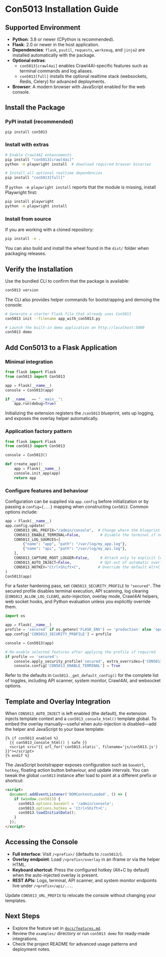 # Con5013 Installation Guide

## Supported Environment

- **Python**: 3.8 or newer (CPython is recommended).
- **Flask**: 2.0 or newer in the host application.
- **Dependencies**: `flask`, `psutil`, `requests`, `werkzeug`, and `jinja2` are installed automatically with the package.
- **Optional extras**:
  - `con5013[crawl4ai]` enables Crawl4AI-specific features such as terminal commands and log aliases.
  - `con5013[full]` installs the optional realtime stack (websockets, Redis, Celery) for advanced deployments.
- **Browser**: A modern browser with JavaScript enabled for the web console.

## Install the Package

### PyPI install (recommended)

```bash
pip install con5013
```

### Install with extras

```bash
# Enable Crawl4AI enhancements
pip install "con5013[crawl4ai]"
python -m playwright install  # download required browser binaries

# Install all optional realtime dependencies
pip install "con5013[full]"
```

If `python -m playwright install` reports that the module is missing, install Playwright first:

```bash
pip install playwright
python -m playwright install
```

### Install from source

If you are working with a cloned repository:

```bash
pip install -e .
```

You can also build and install the wheel found in the `dist/` folder when packaging releases.

## Verify the Installation

Use the bundled CLI to confirm that the package is available:

```bash
con5013 version
```

The CLI also provides helper commands for bootstrapping and demoing the console:

```bash
# Generate a starter Flask file that already uses Con5013
con5013 init --filename app_with_con5013.py

# Launch the built-in demo application on http://localhost:5000
con5013 demo
```

## Add Con5013 to a Flask Application

### Minimal integration

```python
from flask import Flask
from con5013 import Con5013

app = Flask(__name__)
console = Con5013(app)

if __name__ == "__main__":
    app.run(debug=True)
```

Initializing the extension registers the `/con5013` blueprint, sets up logging, and exposes the overlay helper automatically.

### Application factory pattern

```python
from flask import Flask
from con5013 import Con5013

console = Con5013()

def create_app():
    app = Flask(__name__)
    console.init_app(app)
    return app
```

### Configure features and behaviour

Configuration can be supplied via `app.config` before initialization or by passing a `config={...}` mapping when constructing `Con5013`. Common options include:

```python
app = Flask(__name__)
app.config.update(
    CON5013_URL_PREFIX="/admin/console",  # Change where the blueprint mounts
    CON5013_ENABLE_TERMINAL=False,         # Disable the terminal if not needed
    CON5013_LOG_SOURCES=[
        {"name": "app", "path": "/var/log/my_app.log"},
        {"name": "api", "path": "/var/log/my_api.log"},
    ],
    CON5013_CAPTURE_ROOT_LOGGER=False,     # Attach only to explicit loggers
    CON5013_AUTO_INJECT=False,             # Opt-out of automatic overlay injection
    CON5013_HOTKEY="Ctrl+Shift+C",        # Override the default Alt+C shortcut
)
Con5013(app)
```

For a faster hardening pass, set `CON5013_SECURITY_PROFILE` to `"secured"`. The
secured profile disables terminal execution, API scanning, log clearing
(`CON5013_ALLOW_LOG_CLEAR`), auto-injection, overlay mode, Crawl4AI helpers, web
socket hooks, and Python evaluation unless you explicitly override them.

```python
import os

app = Flask(__name__)
profile = 'secured' if os.getenv('FLASK_ENV') == 'production' else 'open'
app.config['CON5013_SECURITY_PROFILE'] = profile

console = Con5013(app)

# Re-enable selected features after applying the profile if required
if profile == 'secured':
    console.apply_security_profile('secured', extra_overrides={'CON5013_ENABLE_TERMINAL'})
    console.config['CON5013_ENABLE_TERMINAL'] = True
```

Refer to the defaults in `Con5013._get_default_config()` for the complete list of toggles, including API scanner, system monitor, Crawl4AI, and websocket options.

## Template and Overlay Integration

When `CON5013_AUTO_INJECT` is left enabled (the default), the extension injects template context and a `con5013_console_html()` template global. To embed the overlay manually—useful when auto-injection is disabled—add the helper and JavaScript to your base template:

```jinja2
{% if con5013_enabled %}
  {{ con5013_console_html() | safe }}
  <script src="{{ url_for('con5013.static', filename='js/con5013.js') }}"></script>
{% endif %}
```

The JavaScript bootstrapper exposes configuration such as `baseUrl`, `hotkey`, floating action button behaviour, and update intervals. You can tweak the global `con5013` instance after load to point at a different prefix or shortcut:

```html
<script>
  document.addEventListener('DOMContentLoaded', () => {
    if (window.con5013) {
      con5013.options.baseUrl = '/admin/console';
      con5013.options.hotkey = 'Ctrl+Shift+C';
      con5013.loadInitialData();
    }
  });
</script>
```

## Accessing the Console

- **Full interface**: Visit `/<prefix>/` (defaults to `/con5013/`).
- **Overlay endpoint**: Load `/<prefix>/overlay` in an iframe or via the helper HTML.
- **Keyboard shortcut**: Press the configured hotkey (Alt+C by default) when the auto-injected overlay is present.
- **REST APIs**: Logs, terminal, API scanner, and system monitor endpoints live under `/<prefix>/api/...`.

Update `CON5013_URL_PREFIX` to relocate the console without changing your templates.

## Next Steps

- Explore the feature set in [`docs/features.md`](features.md).
- Review the `examples/` directory or run `con5013 demo` for ready-made integrations.
- Check the project README for advanced usage patterns and deployment notes.
